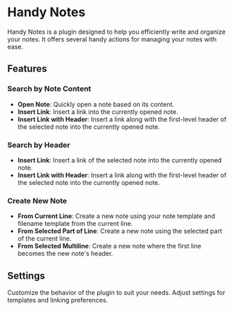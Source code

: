# Handy Notes

Handy Notes is a plugin designed to help you efficiently write and organize your notes. It offers several handy actions for managing your notes with ease.

## Features

### Search by Note Content
- **Open Note**: Quickly open a note based on its content.
- **Insert Link**: Insert a link into the currently opened note.
- **Insert Link with Header**: Insert a link along with the first-level header of the selected note into the currently opened note.

### Search by Header
- **Insert Link**: Insert a link of the selected note into the currently opened note.
- **Insert Link with Header**: Insert a link along with the first-level header of the selected note into the currently opened note.

### Create New Note
- **From Current Line**: Create a new note using your note template and filename template from the current line.
- **From Selected Part of Line**: Create a new note using the selected part of the current line.
- **From Selected Multiline**: Create a new note where the first line becomes the new note's header.

## Settings

Customize the behavior of the plugin to suit your needs. Adjust settings for templates and linking preferences.
